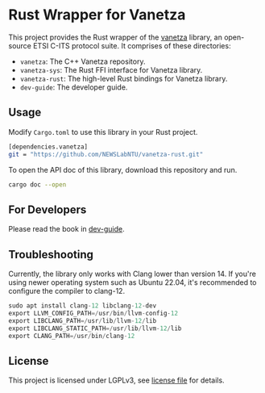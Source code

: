 # Rust Wrapper for Vanetza

This project provides the Rust wrapper of the
[vanetza](https://github.com/riebl/vanetza) library, an open-source
ETSI C-ITS protocol suite. It comprises of these directories:

- `vanetza`: The C++ Vanetza repository.
- `vanetza-sys`: The Rust FFI interface for Vanetza library.
- `vanetza-rust`: The high-level Rust bindings for Vanetza library.
- `dev-guide`: The developer guide.


## Usage

Modify `Cargo.toml` to use this library in your Rust project.

```bash
[dependencies.vanetza]
git = "https://github.com/NEWSLabNTU/vanetza-rust.git"
```

To open the API doc of this library, download this repository and run.

```bash
cargo doc --open
```

## For Developers

Please read the book in [dev-guide](dev-guide).

## Troubleshooting

Currently, the library only works with Clang lower than version 14. If
you're using newer operating system such as Ubuntu 22.04, it's
recommended to configure the compiler to clang-12.

```rust
sudo apt install clang-12 libclang-12-dev
export LLVM_CONFIG_PATH=/usr/bin/llvm-config-12
export LIBCLANG_PATH=/usr/lib/llvm-12/lib
export LIBCLANG_STATIC_PATH=/usr/lib/llvm-12/lib
export CLANG_PATH=/usr/bin/clang-12
```

## License

This project is licensed under LGPLv3, see [license file](LICENSE.md)
for details.
